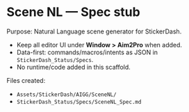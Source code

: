 # Scene NL — Spec stub

Purpose: Natural Language scene generator for StickerDash.
- Keep all editor UI under **Window > Aim2Pro** when added.
- Data-first: commands/macros/intents as JSON in `StickerDash_Status/Specs`.
- No runtime/code added in this scaffold.

Files created:
- `Assets/StickerDash/AIGG/SceneNL/`
- `StickerDash_Status/Specs/SceneNL_Spec.md`
